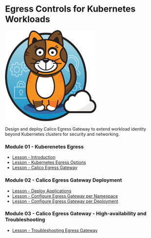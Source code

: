 # Egress Controls for Kubernetes Workloads

<img src="/modules/images/Calico_Cloud_logo_badge.svg" width="300" height="300">

Design and deploy Calico Egress Gateway to extend workload identity beyond Kubernetes clusters for security and networking.

### **Module 01 - Kuberenetes Egress**

- [Lesson - Introduction](https://github.com/tigera-cs/cs-egress-gateway-workshop/blob/main/modules/introduction.md)
- [Lesson - Kubernetes Egress Options](https://github.com/tigera-cs/cs-egress-gateway-workshop/blob/main/modules/k8-egress-intro.md)
- [Lesson - Calico Egress Gateway](https://github.com/tigera-cs/cs-egress-gateway-workshop/blob/main/modules/calico-egw.md)

### **Module 02 - Calico Egress Gateway Deployment**

- [Lesson - Deploy Applications](https://github.com/tigera-cs/cs-egress-gateway-workshop/blob/main/modules/deploy-apps.md)
- [Lesson - Configure Egress Gateway per Namespace](https://github.com/tigera-cs/cs-egress-gateway-workshop/blob/main/modules/eg-per-namespace.md)
- [Lesson - Configure Egress Gateway per Deployment](https://github.com/tigera-cs/cs-egress-gateway-workshop/blob/main/modules/eg-per-deployment.md)

### **Module 03 - Calico Egress Gateway - High-availability and Troubleshooting**

- [Lesson - Troubleshooting Egress Gateway](https://github.com/tigera-cs/cs-egress-gateway-workshop/blob/main/modules/eg-troubleshoot.md)